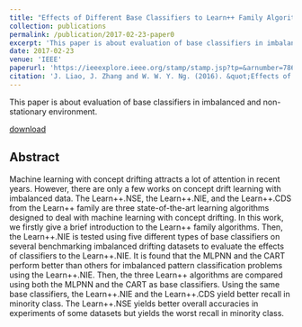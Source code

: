 ```yaml
---
title: "Effects of Different Base Classifiers to Learn++ Family Algorithms for Concept Drifting and Imbalanced Pattern Classification Problems"
collection: publications
permalink: /publication/2017-02-23-paper0
excerpt: 'This paper is about evaluation of base classifiers in imbalanced and non-stationary environment.'
date: 2017-02-23
venue: 'IEEE'
paperurl: 'https://ieeexplore.ieee.org/stamp/stamp.jsp?tp=&arnumber=7860884'
citation: 'J. Liao, J. Zhang and W. W. Y. Ng. (2016). &quot;Effects of Different Base Classifiers to Learn++ Family Algorithms for Concept Drifting and Imbalanced Pattern Classification Problems.&quot; <i>2016 International Conference on Machine Learning and Cybernetics (ICMLC)</i>. pp.99-104.'
---
```

This paper is about evaluation of base classifiers in imbalanced and non-stationary environment.

[download](https://ieeexplore.ieee.org/document/7860884)

## Abstract
Machine learning with concept drifting attracts a lot of attention in recent years. However, there are only a few works on concept drift learning with imbalanced data. The Learn++.NSE, the Learn++.NIE, and the Learn++.CDS from the Learn++ family are three state-of-the-art learning algorithms designed to deal with machine learning with concept drifting. In this work, we firstly give a brief introduction to the Learn++ family algorithms. Then, the Learn++.NIE is tested using five different types of base classifiers on several benchmarking imbalanced drifting datasets to evaluate the effects of classifiers to the Learn++.NIE. It is found that the MLPNN and the CART perform better than others for imbalanced pattern classification problems using the Learn++.NIE. Then, the three Learn++ algorithms are compared using both the MLPNN and the CART as base classifiers. Using the same base classifiers, the Learn++.NIE and the Learn++.CDS yield better recall in minority class. The Learn++.NSE yields better overall accuracies in experiments of some datasets but yields the worst recall in minority class.
